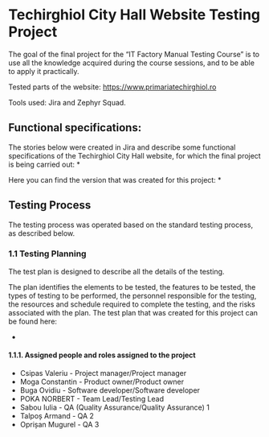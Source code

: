 <h1>Techirghiol City Hall Website Testing Project</h1>

The goal of the final project for the “IT Factory Manual Testing Course” is to use all the knowledge acquired during the course sessions, and to be able to apply it practically.

Tested parts of the website: https://www.primariatechirghiol.ro

Tools used: Jira and Zephyr Squad.

<h2>Functional specifications:</h2>

The stories below were created in Jira and describe some functional specifications of the Techirghiol City Hall website, for which the final project is being carried out:
*

Here you can find the version that was created for this project:
*

<h2>Testing Process</h2>

The testing process was operated based on the standard testing process, as described below.

<h3>1.1 Testing Planning</h3>

The test plan is designed to describe all the details of the testing.

The plan identifies the elements to be tested, the features to be tested, the types of testing to be performed, the personnel responsible for the testing, the resources and schedule required to complete the testing, and the risks associated with the plan. The test plan that was created for this project can be found here:

*

<h4>1.1.1. Assigned people and roles assigned to the project</h4>

<ul>
<li>Csipas Valeriu - Project manager/Project manager</li>
<li>Moga Constantin - Product owner/Product owner</li>
<li>Buga Ovidiu - Software developer/Software developer</li>
<li>POKA NORBERT - Team Lead/Testing Lead</li>
<li>Sabou Iulia - QA (Quality Assurance/Quality Assurance) 1</li>
<li>Talpoș Armand - QA 2</li>
<li>Oprișan Mugurel - QA 3</li>
</ul>
